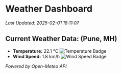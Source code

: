 
# Weather Dashboard

_Last Updated: 2025-02-01 18:11:07_

## Current Weather Data: (Pune, MH)
- **Temperature:** 22.1 °C ![Temperature Badge](https://img.shields.io/badge/Temperature-Medium%20Temp-green)
- **Wind Speed:** 1.8 km/h ![Wind Speed Badge](https://img.shields.io/badge/Wind%20Speed-Low%20Wind-blue)

*Powered by Open-Meteo API*
